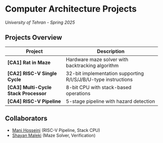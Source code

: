 
# Computer Architecture Projects
*University of Tehran - Spring 2025*  

## Projects Overview
| Project | Description |
|---------|-------------|
| **[CA1] Rat in Maze** | Hardware maze solver with backtracking algorithm
| **[CA2] RISC-V Single Cycle** | 32-bit implementation supporting R/I/S/J/B/U-type instructions
| **[CA3] Multi-Cycle Stack Processor** | 8-bit CPU with stack-based operations
| **[CA4] RISC-V Pipeline** | 5-stage pipeline with hazard detection


## Collaborators
- [Mani Hosseini](https://github.com/manih1384) (RISC-V Pipeline, Stack CPU)
- [Shayan Maleki](https://github.com/maleki-shayan) (Maze Solver, Verification)

